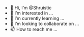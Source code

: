 - 👋 Hi, I’m @Shruistic
- 👀 I’m interested in ...
- 🌱 I’m currently learning ...
- 💞️ I’m looking to collaborate on ...
- 📫 How to reach me ...

<!---
Shruistic/Shruistic is a ✨ special ✨ repository because its `README.md` (this file) appears on your GitHub profile.
You can click the Preview link to take a look at your changes.
--->
